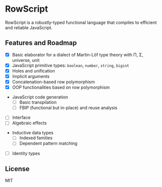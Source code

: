 # RowScript

RowScript is a robustly-typed functional language that compiles to efficient and reliable JavaScript.

## Features and Roadmap

* [x] Basic elaborator for a dialect of Martin-Löf type theory with Π, Σ, universe, unit
* [x] JavaScript primitive types: `boolean`, `number`, `string`, `bigint`
* [x] Holes and unification
* [x] Implicit arguments
* [x] Concatenation-based row polymorphism
* [x] OOP functionalities based on row polymorphism
* JavaScript code generation
    * [ ] Basic transpilation
    * [ ] FBIP (functional but in-place) and reuse analysis
* [ ] Interface
* [ ] Algebraic effects
* Inductive data types
    * [ ] Indexed families
    * [ ] Dependent pattern matching
* [ ] Identity types

## License

MIT
